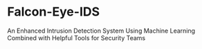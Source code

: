 # Falcon-Eye-IDS
An Enhanced Intrusion Detection System Using Machine Learning Combined with Helpful Tools for Security Teams
